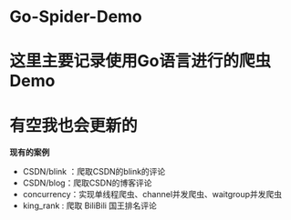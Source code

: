 # Go-Spider-Demo

# 这里主要记录使用Go语言进行的爬虫Demo
# 有空我也会更新的

**现有的案例** 

- CSDN/blink ：爬取CSDN的blink的评论
- CSDN/blog：爬取CSDN的博客评论
- concurrency：实现单线程爬虫、channel并发爬虫、waitgroup并发爬虫
- king_rank : 爬取 BiliBili 国王排名评论